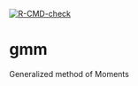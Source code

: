 [![R-CMD-check](https://github.com/pchausse/malp/workflows/R-CMD-check/badge.svg)](https://github.com/pchausse/gmm/actions)

# gmm
Generalized method of Moments 
